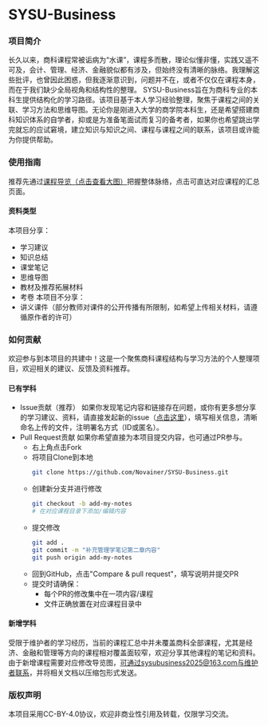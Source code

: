 # SYSU-Business
### 项目简介
长久以来，商科课程常被诟病为“水课”，课程多而散，理论似懂非懂，实践又遥不可及，会计、管理、经济、金融貌似都有涉及，但始终没有清晰的脉络。我理解这些批评，也曾因此困惑，但我逐渐意识到，问题并不在，或者不仅仅在课程本身，而在于我们缺少全局视角和结构性的整理。
SYSU-Business旨在为商科专业的本科生提供结构化的学习路径。该项目基于本人学习经验整理，聚焦于课程之间的关联、学习方法和思维导图。无论你是刚进入大学的商学院本科生，还是希望搭建商科知识体系的自学者，抑或是为准备笔面试而复习的备考者，如果你也希望跳出学完就忘的应试窘境，建立知识与知识之间、课程与课程之间的联系，该项目或许能为你提供帮助。
### 使用指南
推荐先通过[课程导览（点击查看大图）](https://novainer.github.io/SYSU-Business/课程总览.svg)把握整体脉络，点击可直达对应课程的汇总页面。
#### 资料类型
本项目分享：
- 学习建议
- 知识总结
- 课堂笔记
- 思维导图
- 教材及推荐拓展材料
- 考卷
本项目不分享：
- 讲义课件（部分教师对课件的公开传播有所限制，如希望上传相关材料，请遵循原作者的许可）
### 如何贡献
欢迎参与到本项目的共建中！这是一个聚焦商科课程结构与学习方法的个人整理项目，欢迎相关的建议、反馈及资料推荐。
#### 已有学科
- Issue贡献（推荐）
如果你发现笔记内容和链接存在问题，或你有更多想分享的学习建议、资料，请直接发起新的issue（[点击这里](https://github.com/Novainer/SYSU-Business/issues/new)），填写相关信息，清晰命名上传的文件，注明署名方式（ID或匿名）。
- Pull Request贡献
如果你希望直接为本项目提交内容，也可通过PR参与。
  - 右上角点击Fork
  - 将项目Clone到本地
    ```bash
    git clone https://github.com/Novainer/SYSU-Business.git
    ```
  - 创建新分支并进行修改
    ```bash
    git checkout -b add-my-notes
    # 在对应课程目录下添加/编辑内容
    ```
  - 提交修改
    ```bash
    git add .
    git commit -m "补充管理学笔记第二章内容"
    git push origin add-my-notes
    ```
  - 回到GitHub，点击"Compare & pull request"，填写说明并提交PR
  - 提交时请确保：
    - 每个PR的修改集中在一项内容/课程
    - 文件正确放置在对应课程目录中
#### 新增学科
受限于维护者的学习经历，当前的课程汇总中并未覆盖商科全部课程，尤其是经济、金融和管理等方向的课程相对覆盖面较窄，欢迎分享其他课程的笔记和资料。由于新增课程需要对应修改导览图，可通过sysubusiness2025@163.com与维护者联系，并将相关文档以压缩包形式发送。
### 版权声明
本项目采用CC-BY-4.0协议，欢迎非商业性引用及转载，仅限学习交流。
